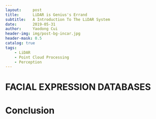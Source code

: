 ```yaml
---
layout:     post
title:      LiDAR is Genius's Errand
subtitle:   A Introduction To The LiDAR System
date:       2019-05-31
author:     Yaodong Cui
header-img: img/post-bg-incar.jpg
header-mask: 0.5
catalog: true
tags:
    - LiDAR
    - Point Cloud Processing
    - Perception
---
```



# FACIAL EXPRESSION DATABASES 







 



# Conclusion

